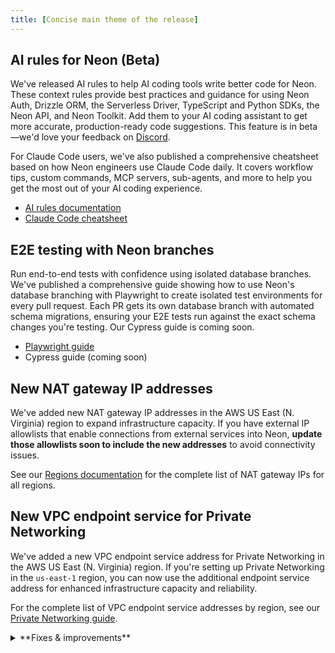 ```yaml
---
title: [Concise main theme of the release]
---
```


## AI rules for Neon (Beta)

We've released AI rules to help AI coding tools write better code for Neon. These context rules provide best practices and guidance for using Neon Auth, Drizzle ORM, the Serverless Driver, TypeScript and Python SDKs, the Neon API, and Neon Toolkit. Add them to your AI coding assistant to get more accurate, production-ready code suggestions. This feature is in beta—we'd love your feedback on [Discord](https://discord.com/invite/92vNTzKDGp).

For Claude Code users, we've also published a comprehensive cheatsheet based on how Neon engineers use Claude Code daily. It covers workflow tips, custom commands, MCP servers, sub-agents, and more to help you get the most out of your AI coding experience.

- [AI rules documentation](https://neon.com/docs/ai/ai-agents-tools#ai-rules)
- [Claude Code cheatsheet](https://neon.com/blog/our-claude-code-cheatsheet)

## E2E testing with Neon branches

Run end-to-end tests with confidence using isolated database branches. We've published a comprehensive guide showing how to use Neon's database branching with Playwright to create isolated test environments for every pull request. Each PR gets its own database branch with automated schema migrations, ensuring your E2E tests run against the exact schema changes you're testing. Our Cypress guide is coming soon.

- [Playwright guide](https://neon.com/guides/e2e-playwright-tests-with-neon-branching)
- Cypress guide (coming soon)

## New NAT gateway IP addresses

We've added new NAT gateway IP addresses in the AWS US East (N. Virginia) region to expand infrastructure capacity. If you have external IP allowlists that enable connections from external services into Neon, **update those allowlists soon to include the new addresses** to avoid connectivity issues.

See our [Regions documentation](/docs/introduction/regions#aws-nat-gateway-ip-addresses) for the complete list of NAT gateway IPs for all regions.

## New VPC endpoint service for Private Networking

We've added a new VPC endpoint service address for Private Networking in the AWS US East (N. Virginia) region. If you're setting up Private Networking in the `us-east-1` region, you can now use the additional endpoint service address for enhanced infrastructure capacity and reliability.

For the complete list of VPC endpoint service addresses by region, see our [Private Networking guide](/docs/guides/neon-private-networking).

<details>
<summary>**Fixes & improvements**</summary>

- **Postgres extension updates**

  The `pg_graphql` extension has been updated to version 1.5.11. This extension adds a GraphQL API layer directly to your Postgres database, allowing you to query your database using GraphQL.

  To use the `pg_graphql` extension with Neon, check out our [pg_graphql guide](/docs/extensions/pg_graphql) for more information.

  To upgrade from a previous version of the extension, follow the instructions in [Update an extension version](/docs/extensions/pg-extensions#update-an-extension-version).

- **Instant restore defaults**

  Updated default instant restore settings for new projects. Instant restore lets you recover your database to any point in time within your configured window. Previously, new projects were set to the maximum restore window for their plan; now they default to 6 hours for Free plan projects and 1 day for paid plans. You can adjust your restore window anytime in your project settings.

</details>
